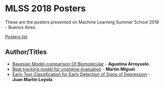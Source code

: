 # MLSS 2018 Posters

These are the posters presented on Machine Learning Summer School 2018 - Buenos Aires.

[Posters list](http://mlss2018.net.ar/posters.php)

## Author/Titles

* [Bayesian Model-comparison Of Biomolecular](https://github.com/mndominguez/mlss2018/blob/master/posters/Agustina_Arroyuelo.pdf) - **Agustina Arroyuelo**.
* [Beat tracking model for cognitive evaluation](https://github.com/mndominguez/mlss2018/blob/master/posters/martin_miguel-beat_tracking_model_for_cognitive_evaluation.pdf) - **Martin Miguel**.
* [Early Text Classification for Early Detection of Signs of Depression](https://github.com/mndominguez/mlss2018/blob/master/posters/juan_martin_loyola.pdf) - **Juan Martín Loyola**.
